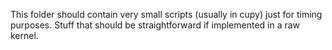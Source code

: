 This folder should contain very small scripts (usually in cupy) just for timing purposes. Stuff that should be straightforward if implemented in a raw kernel.

